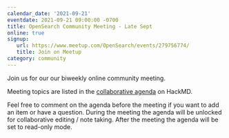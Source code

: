 ```yaml
---
calendar_date: '2021-09-21'
eventdate: 2021-09-21 09:00:00 -0700
title: OpenSearch Community Meeting - Late Sept
online: true
signup:
   url: https://www.meetup.com/OpenSearch/events/279756774/
   title: Join on Meetup
category: community
---
```


Join us for our our biweekly online community meeting.

Meeting topics are listed in the [collaborative agenda](https://hackmd.io/vYNRksoUQMWU5n1mRFdB-Q?both=) on HackMD.

Feel free to comment on the agenda before the meeting if you want to add an item or have a question.
During the meeting the agenda will be unlocked for collaborative editing / note taking. After the meeting the agenda will be set to read-only mode.
